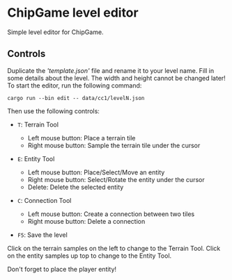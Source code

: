 ChipGame level editor
=====================

Simple level editor for ChipGame.

Controls
--------

Duplicate the _'template.json'_ file and rename it to your level name. Fill in some details about the level. The width and height cannot be changed later! To start the editor, run the following command:

```
cargo run --bin edit -- data/cc1/levelN.json
```

Then use the following controls:

* `T`: Terrain Tool

  - Left mouse button: Place a terrain tile
  - Right mouse button: Sample the terrain tile under the cursor

* `E`: Entity Tool

  - Left mouse button: Place/Select/Move an entity
  - Right mouse button: Select/Rotate the entity under the cursor
  - Delete: Delete the selected entity

* `C`: Connection Tool

  - Left mouse button: Create a connection between two tiles
  - Right mouse button: Delete a connection

* `F5`: Save the level

Click on the terrain samples on the left to change to the Terrain Tool. Click on the entity samples up top to change to the Entity Tool.

Don't forget to place the player entity!
